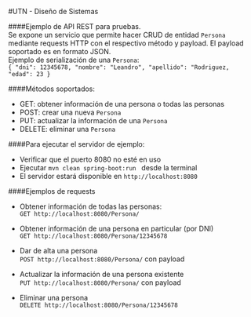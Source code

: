 #UTN - Diseño de Sistemas

####Ejemplo de API REST para pruebas.  
Se expone un servicio que permite hacer CRUD de entidad `Persona` mediante requests HTTP con el respectivo método y payload.
El payload soportado es en formato JSON.  
Ejemplo de serialización de una `Persona`:  
``
{
"dni": 12345678,
"nombre": "Leandro",
"apellido": "Rodriguez,
"edad": 23
}
``

####Métodos soportados:
* GET: obtener información de una persona o todas las personas
* POST: crear una nueva `Persona`
* PUT: actualizar la información de una `Persona`
* DELETE: eliminar una `Persona`

####Para ejecutar el servidor de ejemplo:
* Verificar que el puerto 8080 no esté en uso
* Ejecutar `mvn clean spring-boot:run ` desde la terminal
* El servidor estará disponible en `http://localhost:8080`

####Ejemplos  de requests
* Obtener información de todas las personas:  
`GET http://localhost:8080/Persona/` 

* Obtener información de una persona en particular (por DNI)  
`GET http://localhost:8080/Persona/12345678` 

* Dar de alta una persona  
`POST http://localhost:8080/Persona/` con payload

* Actualizar la información de una persona existente  
`PUT http://localhost:8080/Persona/` con payload 

* Eliminar una persona  
`DELETE http://localhost:8080/Persona/12345678`